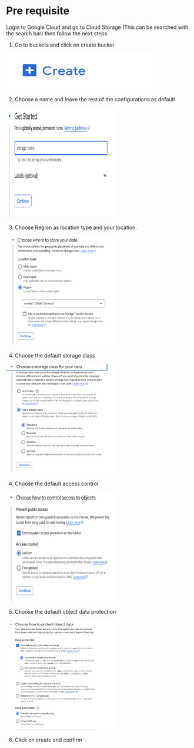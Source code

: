 # Pre requisite

Login to Google Cloud and go to Cloud Storage (This can be searched with the search bar) then follow the next steps.

1. Go to buckets and click on create bucket

<img src="image/createbucket.png" width="400" height="100" />

2. Choose a name and leave the rest of the configurations as default

<img src="image/namedefaults.png" width="300" height="300" />

3. Choose Region as location type and your location.

<img src="image/region.png" width="300" height="300" />

4. Choose the default storage class

<img src="image/storageclass.png" width="300" height="300" />

4. Choose the default access control

<img src="image/controlaccess.png" width="300" height="300" />

5. Choose the default object data protection

<img src="image/dataprotection.png" width="300" height="300" />

6. Click on create and confirm
